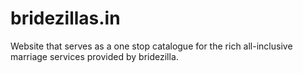 # bridezillas.in
Website that serves as a one stop catalogue for the rich all-inclusive marriage services provided by bridezilla.
